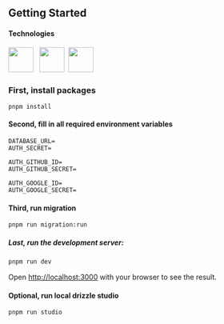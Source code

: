 ## Getting Started

#### Technologies

<img src="https://neon.tech/favicon/favicon.png" width="50" height="50"> &nbsp;
<img src="https://avatars.githubusercontent.com/u/108468352?v=4" width="50" height="50">&nbsp;
<img src="https://camo.githubusercontent.com/45f543462e369487c8f824b170681a44d572ec00ba2277e9ef23b9c180e7866a/68747470733a2f2f6e6578742d617574682e6a732e6f72672f696d672f6c6f676f2f6c6f676f2d736d2e706e67" width="50" height="50">

### First, install packages

```
pnpm install
```

#### Second, fill in all required environment variables

```
DATABASE_URL=
AUTH_SECRET=

AUTH_GITHUB_ID=
AUTH_GITHUB_SECRET=

AUTH_GOOGLE_ID=
AUTH_GOOGLE_SECRET=
```

#### Third, run migration

```
pnpm run migration:run
```

##### Last, run the development server:

```bash
pnpm run dev
```

Open [http://localhost:3000](http://localhost:3000) with your browser to see the result.

#### Optional, run local drizzle studio

```
pnpm run studio
```

